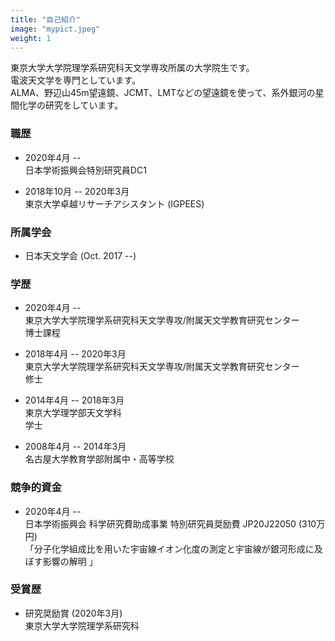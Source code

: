 ```yaml
---
title: "自己紹介"
image: "mypict.jpeg"
weight: 1
---
```


東京大学大学院理学系研究科天文学専攻所属の大学院生です。
<br>
電波天文学を専門としています。
<br>
ALMA、野辺山45m望遠鏡、JCMT、LMTなどの望遠鏡を使って、系外銀河の星間化学の研究をしています。

### 職歴
* 2020年4月 --
<br>日本学術振興会特別研究員DC1

* 2018年10月 -- 2020年3月
<br>東京大学卓越リサーチアシスタント (IGPEES)

### 所属学会
* 日本天文学会 (Oct. 2017 --)

### 学歴
* 2020年4月 --
<br>東京大学大学院理学系研究科天文学専攻/附属天文学教育研究センター
<br>博士課程

* 2018年4月 -- 2020年3月
<br>東京大学大学院理学系研究科天文学専攻/附属天文学教育研究センター
<br>修士

* 2014年4月 -- 2018年3月
<br>東京大学理学部天文学科
<br>学士

* 2008年4月 -- 2014年3月
<br>名古屋大学教育学部附属中・高等学校

### 競争的資金
* 2020年4月 --
<br>日本学術振興会 科学研究費助成事業 特別研究員奨励費 JP20J22050 (310万円)
<br>「分子化学組成比を用いた宇宙線イオン化度の測定と宇宙線が銀河形成に及ぼす影響の解明 」

### 受賞歴
* 研究奨励賞 (2020年3月)
<br>東京大学大学院理学系研究科
